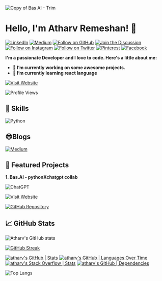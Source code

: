 ![Copy of Bas AI - Trim](https://github.com/atharv-rem/atharv-rem/assets/110873154/9fd1ca3f-3641-49db-8909-32b137dd6955)


# Hello, I'm Atharv Remeshan! 👋

[![LinkedIn](https://img.shields.io/badge/LinkedIn-Follow-0077B5?style=for-the-badge&logo=linkedin&labelColor=000000)](https://www.linkedin.com/in/atharv-rem)
[![Medium](https://img.shields.io/badge/Medium-Follow-black?style=for-the-badge&logo=medium&labelColor=black)](https://medium.com/@atharv.rem)
[![Follow on GitHub](https://img.shields.io/github/followers/atharv-rem?label=Follow&style=for-the-badge&logo=GitHub&color=000000)](https://github.com/atharv-rem)
[![Join the Discussion](https://img.shields.io/badge/Threads-Join-black?style=for-the-badge&logo=Threads&labelColor=black)](https://www.threads.net/@atharv_remeshan)
[![Follow on Instagram](https://img.shields.io/badge/Instagram-Follow-5851D8?style=for-the-badge&logo=Instagram&labelColor=black)](https://www.instagram.com/atharv_remeshan/)
[![Follow on Twitter](https://img.shields.io/twitter/follow/atharv_rem?label=Twitter&style=for-the-badge&logo=Twitter&color=000000&labelColor=000000)](https://twitter.com/atharv_rem)
[![Pinterest](https://img.shields.io/badge/Pinterest-Follow-E60023?style=for-the-badge&logo=pinterest&labelColor=000000)](https://www.pinterest.com/Pics_in/)
[![Facebook](https://img.shields.io/badge/Facebook-Follow-3b5998?style=for-the-badge&logo=facebook&labelColor=000000)](https://www.facebook.com/Pics.in/)


**I'm a passionate Developer and I love to code. Here's a little about me:**

- **🔭 I’m currently working on some awesome projects.**
- **🌱 I’m currently learning react language**

[![Visit Website](https://img.shields.io/badge/Support%20Me-Click%20Here-black?style=for-the-badge)](https://www.buymeacoffee.com/atharv.rem)

![Profile Views](https://komarev.com/ghpvc/?username=atharv-rem&color=000000&style=flat&label=Profile+Views)

## 🚀 Skills
![Python](https://img.shields.io/badge/python-3670A0?style=for-the-badge&logo=python&logoColor=ffdd54)

## 😎Blogs
[![Medium](https://github-readme-medium.vercel.app/?username=@atharv.rem)](https://medium.com/@atharv.rem)

## 🌟 Featured Projects

**1. Bas.AI - pythonXchatgpt collab**
   
   ![ChatGPT](https://img.shields.io/badge/chatGPT-74aa9c?style=for-the-badge&logo=openai&logoColor=white)
   
   [![Visit Website](https://img.shields.io/badge/Visit%20Website-Click%20Here-black?style=for-the-badge)](https://basaitech.wixsite.com/bas-ai)
   
   [![GitHub Repository](https://img.shields.io/badge/GitHub-Repository-black?style=for-the-badge&logo=github)](https://github.com/atharv-rem/Bas.AI)


## 📈 GitHub Stats

![Atharv's GitHub stats](https://github-readme-stats.vercel.app/api?username=atharv-rem&show_icons=true&hide=contribs,prs&cache_seconds=86400&theme=merko)
<!-- GitHub Readme Streak Stats -->
<p align="left">
    <a href="https://github.com/denvercoder1/github-readme-streak-stats">
        <img src="https://github-readme-streak-stats.herokuapp.com/?user=atharv-rem&theme=dark" alt="GitHub Streak" />
    </a>
</p>

[![atharv's GitHub | Stats](https://stats.quine.sh/atharv/github?theme=dark)](https://quine.sh?utm_source=widgets&utm_campaign=atharv)
[![atharv's GitHub | Languages Over Time](https://stats.quine.sh/atharv/languages-over-time?theme=dark)](https://quine.sh?utm_source=widgets&utm_campaign=atharv)
[![atharv's Stack Overflow | Stats](https://stats.quine.sh/atharv/stack-overflow?theme=dark)](https://quine.sh?utm_source=widgets&utm_campaign=atharv)
[![atharv's GitHub | Dependencies](https://stats.quine.sh/atharv/dependencies?theme=dark)](https://quine.sh?utm_source=widgets&utm_campaign=atharv)

![Top Langs](https://github-readme-stats.vercel.app/api/top-langs/?username=atharv-rem&layout=compact&theme=dark)
